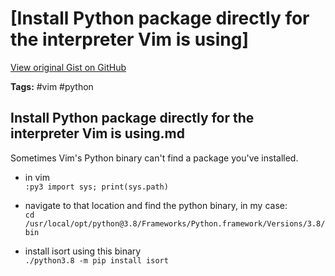 # [Install Python package directly for the interpreter Vim is using] 

[View original Gist on GitHub](https://gist.github.com/Integralist/9975d87f2aef9bd1f3e6fcfdf23f75dd)

**Tags:** #vim #python

## Install Python package directly for the interpreter Vim is using.md

Sometimes Vim's Python binary can't find a package you've installed.

- in vim  
  `:py3 import sys; print(sys.path)`

- navigate to that location and find the python binary, in my case:  
  `cd /usr/local/opt/python@3.8/Frameworks/Python.framework/Versions/3.8/bin`

- install isort using this binary  
  `./python3.8 -m pip install isort`


